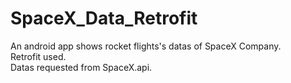 <h1> SpaceX_Data_Retrofit </h1>
An android app shows rocket flights's datas of SpaceX Company.<br>
Retrofit used.<br>
Datas requested from SpaceX.api.<br>
